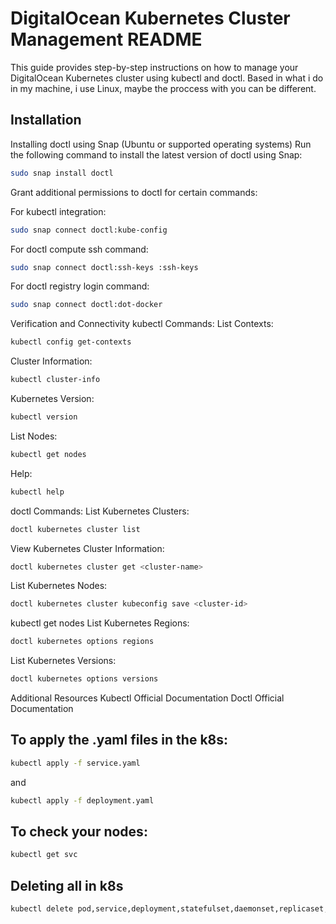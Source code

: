# DigitalOcean Kubernetes Cluster Management README

This guide provides step-by-step instructions on how to manage your DigitalOcean Kubernetes cluster using kubectl and doctl. Based in what i do in my machine, i use Linux, maybe the proccess with you can be different.

## Installation

Installing doctl using Snap (Ubuntu or supported operating systems)
Run the following command to install the latest version of doctl using Snap:

```bash
sudo snap install doctl
```

Grant additional permissions to doctl for certain commands:

For kubectl integration:

```bash
sudo snap connect doctl:kube-config
```

For doctl compute ssh command:

```bash
sudo snap connect doctl:ssh-keys :ssh-keys
```

For doctl registry login command:

```bash
sudo snap connect doctl:dot-docker
```

Verification and Connectivity
kubectl Commands:
List Contexts:

```bash
kubectl config get-contexts
```

Cluster Information:

```bash
kubectl cluster-info
```

Kubernetes Version:

```bash
kubectl version
```

List Nodes:

```bash
kubectl get nodes
```

Help:

```bash
kubectl help
```

doctl Commands:
List Kubernetes Clusters:

```bash
doctl kubernetes cluster list
```

View Kubernetes Cluster Information:

```bash
doctl kubernetes cluster get <cluster-name>
```

List Kubernetes Nodes:

```bash
doctl kubernetes cluster kubeconfig save <cluster-id>
```

kubectl get nodes
List Kubernetes Regions:

```bash
doctl kubernetes options regions
```

List Kubernetes Versions:

```bash
doctl kubernetes options versions
```

Additional Resources
Kubectl Official Documentation
Doctl Official Documentation

## To apply the .yaml files in the k8s:

```bash
kubectl apply -f service.yaml
```

and

```bash
kubectl apply -f deployment.yaml
```

## To check your nodes:

```bash
kubectl get svc
```

## Deleting all in k8s

```bash
kubectl delete pod,service,deployment,statefulset,daemonset,replicaset,job,cronjob --all
```
